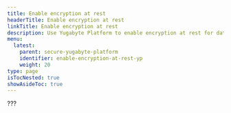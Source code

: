 ```yaml
---
title: Enable encryption at rest
headerTitle: Enable encryption at rest
linkTitle: Enable encryption at rest
description: Use Yugabyte Platform to enable encryption at rest for data stored on YugabyteDB universes.
menu:
  latest:
    parent: secure-yugabyte-platform
    identifier: enable-encryption-at-rest-yp
    weight: 20
type: page
isTocNested: true
showAsideToc: true
---
```


???
